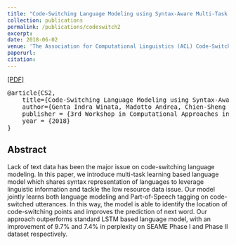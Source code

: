 ```yaml
---
title: "Code-Switching Language Modeling using Syntax-Aware Multi-Task Learning"
collection: publications
permalink: /publications/codeswitch2
excerpt: 
date: 2018-06-02
venue: 'The Association for Computational Linguistics (ACL) Code-Switching Workshop'
paperurl: 
citation: 
---
```

[[PDF]](https://arxiv.org/pdf/1805.12070.pdf)

<pre>
@article{CS2,
    title={Code-Switching Language Modeling using Syntax-Aware Multi-Task Learning},
    author={Genta Indra Winata, Madotto Andrea, Chien-Sheng Wu, Pascale Fung},
    publisher = {3rd Workshop in Computational Approaches in Linguistic Code-switching},
    year = {2018}
}
</pre>

## Abstract
Lack of text data has been the major issue on code-switching language modeling. In this paper, we introduce multi-task learning based language model which shares syntax representation of languages to leverage linguistic information and tackle the low resource data issue. Our model jointly learns both language modeling and Part-of-Speech tagging on code-switched utterances. In this way, the model is able to identify the location of code-switching points and improves the prediction of next word. Our approach outperforms standard LSTM based language model, with an improvement of 9.7% and 7.4% in perplexity on SEAME Phase I and Phase II dataset respectively.
